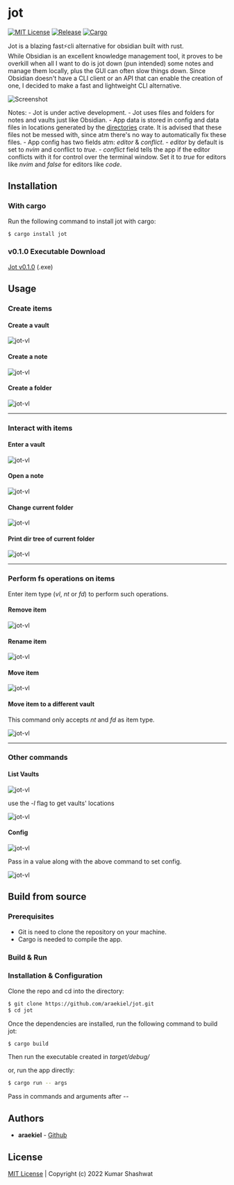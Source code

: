 # jot

<a href="LICENSE"><img alt="MIT License" src="https://img.shields.io/apm/l/atomic-design-ui.svg?"></a>
<a href="https://github.com/araekiel/jot/releases/tag/v0.1.0"><img alt="Release" src="https://img.shields.io/badge/release-v0.1.0-red"></a>
<a href=""><img alt="Cargo" src="https://img.shields.io/badge/cargo-jot-blue"></a>

Jot is a blazing fast⚡cli alternative for obsidian built with rust.
<br>
While Obsidian is an excellent knowledge management tool, it proves to be overkill when all I want to do is jot down (pun intended) some notes and manage them locally, plus the GUI can often slow things down. Since Obsidian doesn't have a CLI client or an API that can enable the creation of one, I decided to make a fast and lightweight CLI alternative.
<br>

<img alt="Screenshot" src="assets/imgs/jot.png"/>

Notes:
    - Jot is under active development.
    - Jot uses files and folders for notes and vaults just like Obsidian.
    - App data is stored in config and data files in locations generated by the [directories](https://crates.io/crates/directories) crate. It is advised that these files not be messed with, since atm there's no way to automatically fix these files.
    - App config has two fields atm: *editor* & *conflict*.
        - *editor* by default is set to *nvim* and conflict to *true*.
        - *conflict* field tells the app if the editor conflicts with it for control over the terminal window. Set it to *true* for editors like *nvim* and *false* for editors like *code*.

## Installation

### With cargo

Run the following command to install jot with cargo:

```bash
$ cargo install jot
```

### v0.1.0 Executable Download

[Jot v0.1.0](https://github.com/araekiel/jot/releases/download/v0.1.0/jot.exe) (.exe)

## Usage

### Create items

#### Create a vault

<img alt="jot-vl" src="assets/gifs/jot-vl-cr.gif">

#### Create a note

<img alt="jot-vl" src="assets/gifs/jot-nt.gif">

#### Create a folder

<img alt="jot-vl" src="assets/gifs/jot-fd.gif">

<hr>

### Interact with items

#### Enter a vault 

<img alt="jot-vl" src="assets/gifs/jot-en.gif">

#### Open a note

<img alt="jot-vl" src="assets/gifs/jot-op.gif">

#### Change current folder

<img alt="jot-vl" src="assets/gifs/jot-cd.gif">

#### Print dir tree of current folder

<img alt="jot-vl" src="assets/gifs/jot-ls.gif">

<hr>

### Perform fs operations on items

Enter item type (*vl*, *nt* or *fd*) to perform such operations.

#### Remove item

<img alt="jot-vl" src="assets/gifs/jot-rm.gif">

#### Rename item

<img alt="jot-vl" src="assets/gifs/jot-rn.gif">

#### Move item

<img alt="jot-vl" src="assets/gifs/jot-mv.gif">


#### Move item to a different vault

This command only accepts *nt* and *fd* as item type.

<img alt="jot-vl" src="assets/gifs/jot-vm.gif">

<hr>

### Other commands

#### List Vaults 

<img alt="jot-vl" src="assets/gifs/jot-vl.gif">

use the *-l* flag to get vaults' locations

<img alt="jot-vl" src="assets/gifs/jot-vl-l.gif">

#### Config

<img alt="jot-vl" src="assets/gifs/jot-cf.gif">

Pass in a value along with the above command to set config.

<img alt="jot-vl" src="assets/gifs/jot-cf-set.gif">

## Build from source

### Prerequisites

- Git is need to clone the repository on your machine.
- Cargo is needed to compile the app.

### Build & Run

### Installation & Configuration

Clone the repo and cd into the directory: 

```bash
$ git clone https://github.com/araekiel/jot.git
$ cd jot
```

Once the dependencies are installed, run the following command to build jot:

```bash
$ cargo build 
```

Then run the executable created in *target/debug/*

or, run the app directly:

```bash
$ cargo run -- args
```

Pass in commands and arguments after *--*

## Authors

- **araekiel** - [Github](https://github.com/araekiel)

## License

[MIT License](https://github.com/araekiel/jot/blob/master/LICENSE) | Copyright (c) 2022 Kumar Shashwat
